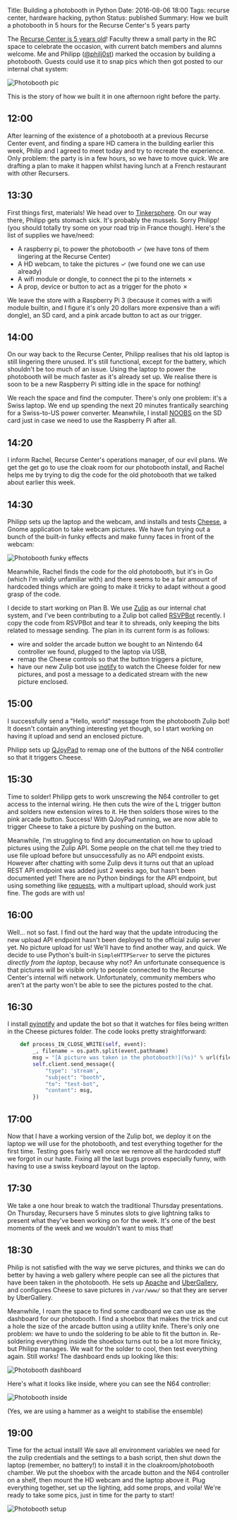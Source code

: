 Title: Building a photobooth in Python
Date: 2016-08-06 18:00
Tags: recurse center, hardware hacking, python
Status: published
Summary: How we built a photobooth in 5 hours for the Recurse Center's 5 years party

The [Recurse Center is 5 years old](https://www.recurse.com/five-years)!  Faculty threw a small party in the RC space
to celebrate the occasion, with current batch members and alumns welcome. Me and Philipp
([@philj0st](https://twitter.com/philj0st)) marked the occasion by building a photobooth.
Guests could use it to snap pics which then got posted to our internal chat system:

![Photobooth pic]({filename}/images/photobooth/group-pic.jpg)

This is the story of how we built it in one afternoon right before the party.

12:00
-----

After learning of the existence of a photobooth at a previous Recurse Center event, and finding a spare HD camera in
the building earlier this week, Philip and I agreed to meet today and try to recreate the experience. Only problem: the
party is in a few hours, so we have to move quick. We are drafting a plan to make it happen whilst having lunch at a
French restaurant with other Recursers.

13:30
-----

First things first, materials! We head over to [Tinkersphere](http://tinkersphere.com/). On our way there, Philipp gets
stomach sick. It's probably the mussels. Sorry Philipp! (you should totally try some on your road trip in France
though). Here's the list of supplies we have/need:

* A raspberry pi, to power the photobooth ✓ (we have tons of them lingering at the Recurse Center)
* A HD webcam, to take the pictures ✓ (we found one we can use already)
* A wifi module or dongle, to connect the pi to the internets ✗
* A prop, device or button to act as a trigger for the photo ✗

We leave the store with a Raspberry Pi 3 (because it comes with a wifi module builtin, and I figure it's only 20
dollars more expensive than a wifi dongle), an SD card, and a pink arcade button to act as our trigger.

14:00
-----

On our way back to the Recurse Center, Philipp realises that his old laptop is still lingering there unused. It's still
functional, except for the battery, which shouldn't be too much of an issue. Using the laptop to power the photobooth
will be much faster as it's already set up. We realise there is soon to be a new Raspberry Pi sitting idle in the space
for nothing!

We reach the space and find the computer. There's only one problem: it's a Swiss laptop. We end up spending the next 20
minutes frantically searching for a Swiss-to-US power converter. Meanwhile, I install
[NOOBS](https://www.raspberrypi.org/downloads/noobs/) on the SD card just in case we need to use the Raspberry Pi after
all.

14:20
-----

I inform Rachel, Recurse Center's operations manager, of our evil plans. We get the get go to use the cloak room for
our photobooth install, and Rachel helps me by trying to dig the code for the old photobooth that we talked about
earlier this week.

14:30
-----

Philipp sets up the laptop and the webcam, and installs and tests
[Cheese](https://en.wikipedia.org/wiki/Cheese_(software)), a Gnome application to take webcam pictures. We have fun
trying out a bunch of the built-in funky effects and make funny faces in front of the webcam:

![Photobooth funky effects]({filename}/images/photobooth/funky.jpg)

Meanwhile, Rachel finds the code for the old photobooth, but it's in Go (which I'm wildly unfamiliar with) and there
seems to be a fair amount of hardcoded things which are going to make it tricky to adapt without a good grasp of the
code.

I decide to start working on Plan B. We use [Zulip](http://zulip.com/) as our internal chat system, and I've been
contributing to a Zulip bot called [RSVPBot](https://github.com/kokeshii/RSVPBot/) recently. I copy the code from
RSVPBot and tear it to shreads, only keeping the bits related to message sending. The plan in its current form is as
follows:

* wire and solder the arcade button we bought to an Nintendo 64 controller we found, plugged to the laptop via
  USB,
* remap the Cheese controls so that the button triggers a picture,
* have our new Zulip bot use [inotify](https://en.wikipedia.org/wiki/Inotify) to watch the Cheese folder for new
  pictures, and post a message to a dedicated stream with the new picture enclosed.

15:00
-----

I successfully send a "Hello, world" message from the photobooth Zulip bot! It doesn't contain anything interesting yet
though, so I start working on having it upload and send an enclosed picture.

Philipp sets up [QJoyPad](http://qjoypad.sourceforge.net/) to remap one of the buttons of the N64 controller
so that it triggers Cheese.

15:30
-----

Time to solder! Philipp gets to work unscrewing the N64 controller to get access to the internal wiring. He then cuts
the wire of the L trigger button and solders new extension wires to it. He then solders those wires to the pink arcade
button. Success! With QJoyPad running, we are now able to trigger Cheese to take a picture by pushing on the button.

Meanwhile, I'm struggling to find any documentation on how to upload pictures using the Zulip API. Some people on the
chat tell me they tried to use file upload before but unsuccessfully as no API endpoint exists. However after chatting
with some Zulip devs it turns out that an upload REST API endpoint was added just 2 weeks ago, but hasn't been
documented yet! There are no Python bindings for the API endpoint, but using something like
[requests](http://docs.python-requests.org/en/master/), with a multipart upload, should work just fine. The gods are
with us!

16:00
-----

Well... not so fast. I find out the hard way that the update introducing the new upload API endpoint hasn't been
deployed to the official zulip server yet. No picture upload for us! We'll have to find another way, and quick.
We decide to use Python's built-in `SimpleHTTPServer` to serve the pictures *directly from the laptop*, because why
not? An unfortunate consequence is that pictures will be visible only to people connected to the Recurse Center's
internal wifi network. Unfortunately, community members who aren't at the party won't be able to see the pictures
posted to the chat.

16:30
-----

I install [pyinotify](https://github.com/seb-m/pyinotify) and update the bot so that it watches for files being written
in the Cheese pictures folder. The code looks pretty straightforward:

```.py
    def process_IN_CLOSE_WRITE(self, event):
        _, filename = os.path.split(event.pathname)
        msg = "[A picture was taken in the photobooth!](%s)" % url(filename)
        self.client.send_message({
            "type": 'stream',
            "subject": "booth",
            "to": "test-bot",
            "content": msg,
        })
```

17:00
-----

Now that I have a working version of the Zulip bot, we deploy it on the laptop we will use for the photobooth, and test
everything together for the first time. Testing goes fairly well once we remove all the hardcoded stuff we forgot in
our haste. Fixing all the last bugs proves especially funny, with having to use a swiss keyboard layout on the laptop.

17:30
-----

We take a one hour break to watch the traditional Thursday presentations. On Thursday, Recursers have 5 minutes slots
to give lightning talks to present what they've been working on for the week. It's one of the best moments of the week
and we wouldn't want to miss that!

18:30
-----

Philip is not satisfied with the way we serve pictures, and thinks we can do better by having a web gallery where
people can see all the pictures that have been taken in the photobooth. He sets up [Apache](https://httpd.apache.org/)
and [UberGallery](http://www.ubergallery.net/), and configures Cheese to save pictures in `/var/www/` so that they are
server by UberGallery.

Meanwhile, I roam the space to find some cardboard we can use as the dashboard for our photobooth. I find a shoebox
that makes the trick and cut a hole the size of the arcade button using a utility knife. There's only one problem: we
have to undo the soldering to be able to fit the button in. Re-soldering everything inside the shoebox turns out to be
a lot more finicky, but Philipp manages. We wait for the solder to cool, then test everything again. Still works!  The
dashboard ends up looking like this:

![Photobooth dashboard]({filename}/images/photobooth/dashboard.jpg)

Here's what it looks like inside, where you can see the N64 controller:

![Photobooth inside]({filename}/images/photobooth/inside.jpg)

(Yes, we are using a hammer as a weight to stabilise the ensemble)

19:00
-----

Time for the actual install! We save all environment variables we need for the zulip credentials and the settings to a
bash script, then shut down the laptop (remember, no battery!) to install it in the cloakroom/photobooth chamber. We
put the shoebox with the arcade button and the N64 controller on a shelf, then mount the HD webcam and the laptop above
it. Plug everything together, set up the lighting, add some props, and voila! We're ready to take some pics, just in
time for the party to start!

![Photobooth setup]({filename}/images/photobooth/setup.jpg)

